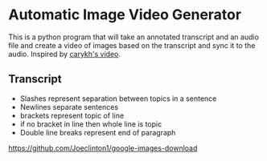 # Automatic Image Video Generator
This is a python program that will take an annotated transcript and an audio file and 
create a video of images based on the transcript and sync it to the audio. Inspired by
[carykh's video](https://www.youtube.com/watch?v=Jr9sptoLvJU&feature=share).

## Transcript
 - Slashes represent separation between topics in a sentence
 - Newlines separate sentences
 - brackets represent topic of line
 - if no bracket in line then whole line is topic
 - Double line breaks represent end of paragraph
 
https://github.com/Joeclinton1/google-images-download